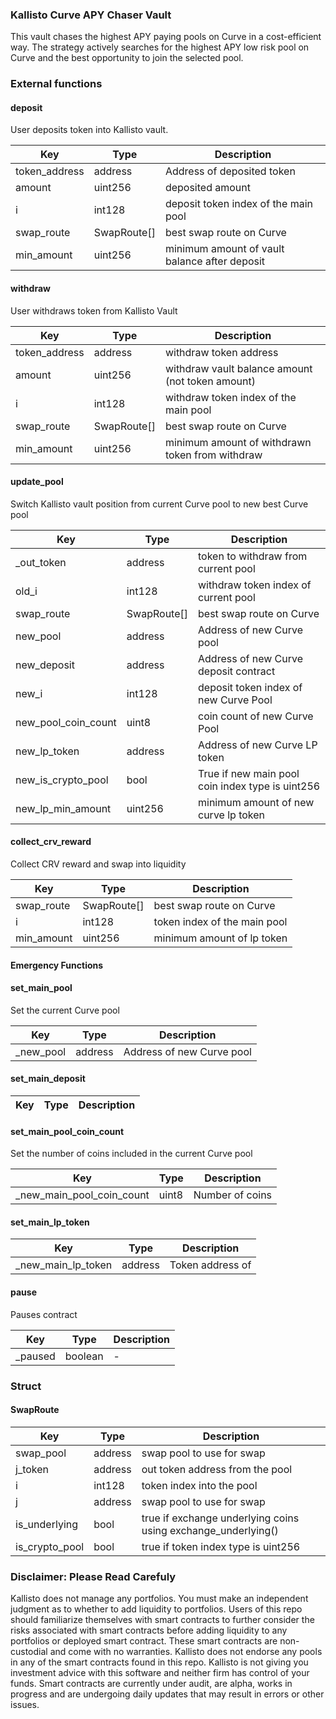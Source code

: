### Kallisto Curve APY Chaser Vault

This vault chases the highest APY paying pools on Curve in a cost-efficient way. The strategy actively searches for the highest APY low risk pool on Curve and the best opportunity to join the selected pool. 


### External functions

#### deposit

User deposits token into Kallisto vault.

| Key | Type | Description |
| --- | --- | --- |
| token_address | address | Address of deposited token |
| amount | uint256 | deposited amount |
| i | int128 | deposit token index of the main pool |
| swap_route | SwapRoute[] | best swap route on Curve |
| min_amount | uint256 | minimum amount of vault balance after deposit |

#### withdraw

User withdraws token from Kallisto Vault

| Key | Type | Description |
| --- | --- | --- |
| token_address | address | withdraw token address |
| amount | uint256 | withdraw vault balance amount (not token amount) |
| i | int128 | withdraw token index of the main pool |
| swap_route | SwapRoute[] | best swap route on Curve |
| min_amount | uint256 | minimum amount of withdrawn token from withdraw |


#### update_pool

Switch Kallisto vault position from current Curve pool to new best Curve pool

| Key | Type | Description |
| --- | --- | --- |
| _out_token | address | token to withdraw from current pool |
| old_i | int128 | withdraw token index of current pool |
| swap_route | SwapRoute[] | best swap route on Curve |
| new_pool | address | Address of new Curve pool |
| new_deposit | address | Address of new Curve deposit contract |
| new_i | int128 | deposit token index of new Curve Pool |
| new_pool_coin_count | uint8 | coin count of new Curve Pool |
| new_lp_token | address | Address of new Curve LP token |
| new_is_crypto_pool | bool | True if new main pool coin index type is uint256 |
| new_lp_min_amount | uint256 | minimum amount of new curve lp token |

#### collect_crv_reward

Collect CRV reward and swap into liquidity

| Key | Type | Description |
| --- | --- | --- |
| swap_route | SwapRoute[] | best swap route on Curve |
| i | int128 | token index of the main pool |
| min_amount | uint256 | minimum amount of lp token |

#### Emergency Functions

#### set_main_pool

Set the current Curve pool

| Key | Type | Description |
| --- | --- | --- |
| _new_pool | address | Address of new Curve pool |

#### set_main_deposit

| Key | Type | Description |
| --- | --- | --- |


#### set_main_pool_coin_count

Set the number of coins included in the current Curve pool

| Key | Type | Description |
| --- | --- | --- |
| _new_main_pool_coin_count | uint8 | Number of coins |


#### set_main_lp_token

| Key | Type | Description |
| --- | --- | --- |
| _new_main_lp_token | address | Token address of

#### pause

Pauses contract

| Key | Type | Description |
| --- | --- | --- |
| _paused | boolean | -


### Struct

#### SwapRoute

| Key | Type | Description |
| --- | --- | --- |
| swap_pool | address | swap pool to use for swap |
| j_token | address | out token address from the pool |
| i | int128 | token index into the pool |
| j | address | swap pool to use for swap |
| is_underlying | bool | true if exchange underlying coins using exchange_underlying() |
| is_crypto_pool | bool | true if token index type is uint256 |


### Disclaimer: Please Read Carefuly

Kallisto does not manage any portfolios. You must make an independent judgment as to whether to add liquidity to portfolios. Users of this repo should familiarize themselves with smart contracts to further consider the risks associated with smart contracts before adding liquidity to any portfolios or deployed smart contract. These smart contracts are non-custodial and come with no warranties. Kallisto does not endorse any pools in any of the smart contracts found in this repo. Kallisto is not giving you investment advice with this software and neither firm has control of your funds. Smart contracts are currently under audit, are alpha, works in progress and are undergoing daily updates that may result in errors or other issues.
